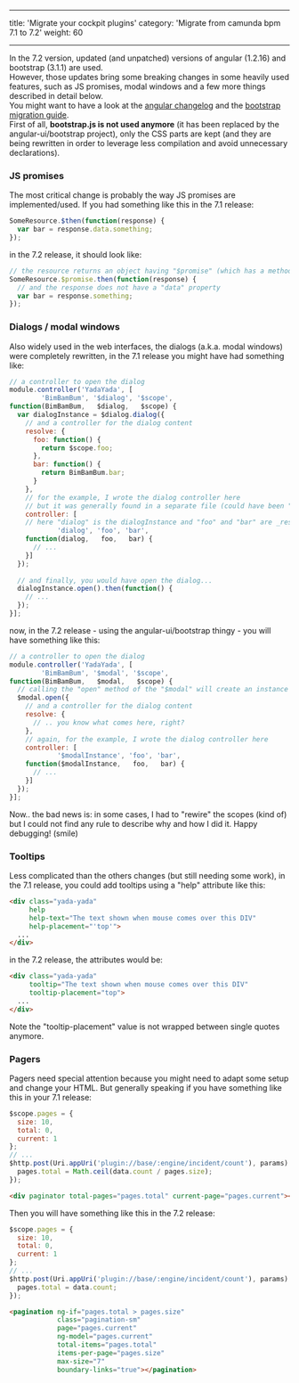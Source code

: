 ----
title: 'Migrate your cockpit plugins'
category: 'Migrate from camunda bpm 7.1 to 7.2'
weight: 60

----

In the 7.2 version, updated (and unpatched) versions of angular (1.2.16) and bootstrap (3.1.1) are used.    
However, those updates bring some breaking changes in some heavily used features, such as JS promises, modal windows and a few more things described in detail below.    
You might want to have a look at the [angular changelog](https://github.com/angular/angular.js/blob/master/CHANGELOG.md) and the [bootstrap migration guide](http://getbootstrap.com/getting-started/#migration).    
First of all, __bootstrap.js is not used anymore__ (it has been replaced by the angular-ui/bootstrap project), only the CSS parts are kept (and they are being rewritten in order to leverage less compilation and avoid unnecessary declarations).

### JS promises

The most critical change is probably the way JS promises are implemented/used. If you had something like this in the 7.1 release:

````javascript
SomeResource.$then(function(response) {
  var bar = response.data.something;
});
````

in the 7.2 release, it should look like:

````javascript
// the resource returns an object having "$promise" (which has a method "then")
SomeResource.$promise.then(function(response) {
  // and the response does not have a "data" property
  var bar = response.something;
});
````

### Dialogs / modal windows

Also widely used in the web interfaces, the dialogs (a.k.a. modal windows) were completely rewritten, in the 7.1 release you might have had something like:

````javascript
// a controller to open the dialog
module.controller('YadaYada', [
        'BimBamBum', '$dialog', '$scope',
function(BimBamBum,   $dialog,   $scope) {
  var dialogInstance = $dialog.dialog({
    // and a controller for the dialog content
    resolve: {
      foo: function() {
        return $scope.foo;
      },
      bar: function() {
        return BimBamBum.bar;
      }
    },
    // for the example, I wrote the dialog controller here
    // but it was generally found in a separate file (could have been "BimBamBum" for instance)
    controller: [
    // here "dialog" is the dialogInstance and "foo" and "bar" are _resolved_ (see above)
            'dialog', 'foo', 'bar',
    function(dialog,   foo,   bar) {
      // ...
    }]
  });
  
  // and finally, you would have open the dialog...
  dialogInstance.open().then(function() {
    // ...
  });
}]; 
````

now, in the 7.2 release - using the angular-ui/bootstrap thingy - you will have something like this:

````javascript
// a controller to open the dialog
module.controller('YadaYada', [
        'BimBamBum', '$modal', '$scope',
function(BimBamBum,   $modal,   $scope) {
  // calling the "open" method of the "$modal" will create an instance
  $modal.open({
    // and a controller for the dialog content
    resolve: {
      // .. you know what comes here, right?
    },
    // again, for the example, I wrote the dialog controller here
    controller: [
            '$modalInstance', 'foo', 'bar',
    function($modalInstance,   foo,   bar) {
      // ...
    }]
  });
}]; 
````

Now.. the bad news is: in some cases, I had to "rewire" the scopes (kind of) but I could not find any rule to describe why and how I did it. Happy debugging! (smile)

### Tooltips

Less complicated than the others changes (but still needing some work), in the 7.1 release, you could add tooltips using a "help" attribute like this:

````html
<div class="yada-yada"
     help
     help-text="The text shown when mouse comes over this DIV"
     help-placement="'top'">
  ...
</div>
````

in the 7.2 release, the attributes would be:

````html
<div class="yada-yada"
     tooltip="The text shown when mouse comes over this DIV"
     tooltip-placement="top">
  ...
</div>
````

Note the "tooltip-placement" value is not wrapped between single quotes anymore.


### Pagers

Pagers need special attention because you might need to adapt some setup and change your HTML. But generally speaking if you have something like this in your 7.1 release:

````javascript
$scope.pages = {
  size: 10,
  total: 0,
  current: 1
};
// ...
$http.post(Uri.appUri('plugin://base/:engine/incident/count'), params).success(function(data) {
  pages.total = Math.ceil(data.count / pages.size);
});
````

````html
<div paginator total-pages="pages.total" current-page="pages.current"></div>
````

Then you will have something like this in the 7.2 release:

````javascript
$scope.pages = {
  size: 10,
  total: 0,
  current: 1
};
// ...
$http.post(Uri.appUri('plugin://base/:engine/incident/count'), params).success(function(data) {
  pages.total = data.count;
});
````

````html
<pagination ng-if="pages.total > pages.size"
            class="pagination-sm"
            page="pages.current"
            ng-model="pages.current"
            total-items="pages.total"
            items-per-page="pages.size"
            max-size="7"
            boundary-links="true"></pagination>
````
